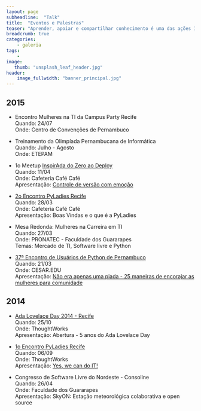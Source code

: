 ```yaml
---
layout: page
subheadline:  "Talk"
title:  "Eventos e Palestras"
teaser: "Aprender, apoiar e compartilhar conhecimento é uma das ações InspirAda na Computação. Confira alguns eventos que estivemos contribuindo diretamente:</a>"
breadcrumb: true
categories:
    - galeria
tags:
    - 
image:
   thumb: "unsplash_leaf_header.jpg"
header:
    image_fullwidth: "banner_principal.jpg"
---
```


## 2015

* Encontro Mulheres na TI da Campus Party Recife <br/>
Quando: 24/07 <br/>
Onde: Centro de Convenções de Pernambuco <br/>

* Treinamento da Olimpíada Pernambucana de Informática <br/>
Quando: Julho - Agosto <br/>
Onde: ETEPAM

* 1o Meetup [InspirAda do Zero ao Deploy](inspiradanacomputacao.github.io/do-zero-ao-deploy) <br/>
Quando: 11/04 <br/>
Onde: Cafeteria Café Café <br/>
Apresentação: [Controle de versão com emoção](https://slides.com/lidianemonteiro/controle-de-versao/)

* [2o Encontro PyLadies Recife](http://www.meetup.com/Women-Who-Code-Recife/events/221390351/) <br/>
Quando: 28/03 <br/>
Onde: Cafeteria Café Café <br/>
Apresentação: Boas Vindas e o que é a PyLadies <br/>

* Mesa Redonda: Mulheres na Carreira em TI <br/>
Quando: 27/03 <br/>
Onde: PRONATEC - Faculdade dos Guararapes <br/>
Temas: Mercado de TI, Software livre e Python <br/>

* [37ª Encontro de Usuários de Python de Pernambuco](http://www.pug.pe/xxxvii/) <br/>
Quando: 21/03 <br/>
Onde: CESAR.EDU <br/>
Apresentação: [Não era apenas uma piada - 25 maneiras de encorajar as mulheres para comunidade](http://www.slideshare.net/LidianeMonteiro/palestra-pugpemaro-no-era-apenas-uma-piada)


## 2014

* [Ada Lovelace Day 2014 - Recife](http://recife.adalovelaceday.com.br/) <br/>
Quando: 25/10 <br/>
Onde: ThoughtWorks <br/>
Apresentação: Abertura - 5 anos do Ada Lovelace Day 

* [1o Encontro PyLadies Recife](http://www.meetup.com/Women-Who-Code-Recife/events/221390351/) <br/>
Quando: 06/09 <br/>
Onde: ThoughtWorks <br/>
Apresentação: [Yes, we can do IT!](https://speakerdeck.com/lidymonteiro/yes-we-can-do-it-pyladies-recife-2014)

* Congresso de Software Livre do Nordeste - Consoline <br/>
Quando: 26/04 <br/>
Onde: Faculdade dos Guararapes <br/>
Apresentação: SkyON: Estação meteorológica colaborativa e open source
